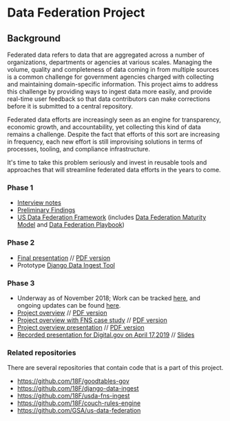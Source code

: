 # Data Federation Project

## Background
Federated data refers to data that are aggregated across a number of organizations, departments or agencies at various scales.  Managing the volume, quality and completeness of data coming in from multiple sources is a common challenge for government agencies charged with collecting and maintaining domain-specific information.  This project aims to address this challenge by providing ways to ingest data more easily, and provide real-time user feedback so that data contributors can make corrections before it is submitted to a central repository.  

Federated data efforts are increasingly seen as an engine for transparency, economic growth, and accountability, yet collecting this kind of data remains a challenge. Despite the fact that efforts of this sort are increasing in frequency, each new effort is still improvising solutions in terms of processes, tooling, and compliance infrastructure. 

It's time to take this problem seriously and invest in reusable tools and approaches that will streamline federated data efforts in the years to come.

### Phase 1
- [Interview notes](https://github.com/18F/data-federation-report/issues?utf8=%E2%9C%93&q=is%3Aissue+interview)
- [Preliminary Findings](https://github.com/18F/data-federation-report/blob/master/PreliminaryFindings.md)
- [US Data Federation Framework](https://github.com/18F/data-federation-report/blob/master/DataFederationFramework.md) (includes [Data Federation Maturity Model](https://github.com/18F/data-federation-report/blob/master/DataFederationFramework.md#the-data-federation-maturity-model) and [Data Federation Playbook](https://github.com/18F/data-federation-report/blob/master/DataFederationFramework.md#the-data-federation-playbook))

### Phase 2
- [Final presentation](https://docs.google.com/presentation/d/1nPdhy0EnYXKFgm8aMfjwFSKu5kcxkjCai52uRXzOCfo/edit#slide=id.g3d2d046014_7_215) // [PDF version](assets/US-Data-Federation-Phase-II-Final.pdf)
- Prototype [Django Data Ingest Tool](https://github.com/18F/django-data-ingest) 

### Phase 3
- Underway as of November 2018; Work can be tracked [here](../../projects/3), and ongoing updates can be found [here](updates).
- [Project overview](https://docs.google.com/document/d/1_-u4cxv1RH92DPF8TFgZrJMnRyNBlBFAFk49C9f_3SI/edit?usp=sharing) // [PDF version](assets/Project-Overview-for-Partners-Stakeholders.pdf)
- [Project overview with FNS case study](https://docs.google.com/document/d/1Yj3-jejNWs2jZZodJcctcyRvn_o-oBmktykOGCUDltg/edit#) // [PDF version](assets/Project-Overview-with-FNS-Case-Study.pdf)
- [Project overview presentation](https://docs.google.com/presentation/d/1_4-oSzm9O_czcJlNgdcViEEop4pw8h_j-GevBVNLmb0/edit#slide=id.g463b654acf_0_78) // [PDF version](assets/US-Data-Federation-Project-Intro.pdf)
- [Recorded presentation for Digital.gov on April 17,2019](https://youtu.be/r4XUu2MLrDo) // [Slides](https://github.com/18F/data-federation-project/blob/master/assets/Digital.gov%20Presentation%20%E2%80%94%20US%20Data%20Federation.pdf)

### Related repositories

There are several repositories that contain code that is a part of this project.
* https://github.com/18F/goodtables-gov
* https://github.com/18F/django-data-ingest
* https://github.com/18F/usda-fns-ingest
* https://github.com/18F/couch-rules-engine
* https://github.com/GSA/us-data-federation
